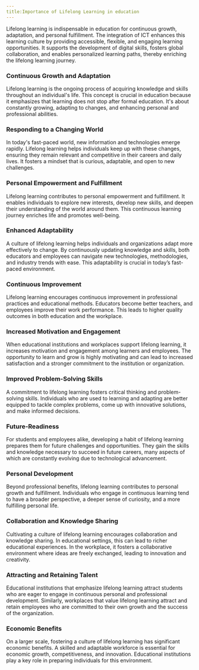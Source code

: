 ```yaml
---
title:Importance of Lifelong Learning in education
---
```


Lifelong learning is indispensable in education for continuous growth, adaptation, and personal fulfillment. The integration of ICT enhances this learning culture by providing accessible, flexible, and engaging learning opportunities. It supports the development of digital skills, fosters global collaboration, and enables personalized learning paths, thereby enriching the lifelong learning journey.

### Continuous Growth and Adaptation

Lifelong learning is the ongoing process of acquiring knowledge and skills throughout an individual's life. This concept is crucial in education because it emphasizes that learning does not stop after formal education. It's about constantly growing, adapting to changes, and enhancing personal and professional abilities.

### Responding to a Changing World

In today's fast-paced world, new information and technologies emerge rapidly. Lifelong learning helps individuals keep up with these changes, ensuring they remain relevant and competitive in their careers and daily lives. It fosters a mindset that is curious, adaptable, and open to new challenges.

### Personal Empowerment and Fulfillment

Lifelong learning contributes to personal empowerment and fulfillment. It enables individuals to explore new interests, develop new skills, and deepen their understanding of the world around them. This continuous learning journey enriches life and promotes well-being.

### Enhanced Adaptability

A culture of lifelong learning helps individuals and organizations adapt more effectively to change. By continuously updating knowledge and skills, both educators and employees can navigate new technologies, methodologies, and industry trends with ease. This adaptability is crucial in today’s fast-paced environment.

### Continuous Improvement

Lifelong learning encourages continuous improvement in professional practices and educational methods. Educators become better teachers, and employees improve their work performance. This leads to higher quality outcomes in both education and the workplace.

### Increased Motivation and Engagement

When educational institutions and workplaces support lifelong learning, it increases motivation and engagement among learners and employees. The opportunity to learn and grow is highly motivating and can lead to increased satisfaction and a stronger commitment to the institution or organization.

### Improved Problem-Solving Skills

A commitment to lifelong learning fosters critical thinking and problem-solving skills. Individuals who are used to learning and adapting are better equipped to tackle complex problems, come up with innovative solutions, and make informed decisions.

### Future-Readiness

For students and employees alike, developing a habit of lifelong learning prepares them for future challenges and opportunities. They gain the skills and knowledge necessary to succeed in future careers, many aspects of which are constantly evolving due to technological advancement.

### Personal Development

Beyond professional benefits, lifelong learning contributes to personal growth and fulfillment. Individuals who engage in continuous learning tend to have a broader perspective, a deeper sense of curiosity, and a more fulfilling personal life.

### Collaboration and Knowledge Sharing

Cultivating a culture of lifelong learning encourages collaboration and knowledge sharing. In educational settings, this can lead to richer educational experiences. In the workplace, it fosters a collaborative environment where ideas are freely exchanged, leading to innovation and creativity.

### Attracting and Retaining Talent

Educational institutions that emphasize lifelong learning attract students who are eager to engage in continuous personal and professional development. Similarly, workplaces that value lifelong learning attract and retain employees who are committed to their own growth and the success of the organization.

### Economic Benefits

On a larger scale, fostering a culture of lifelong learning has significant economic benefits. A skilled and adaptable workforce is essential for economic growth, competitiveness, and innovation. Educational institutions play a key role in preparing individuals for this environment.

